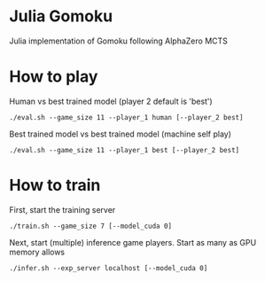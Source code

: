 # Julia Gomoku

Julia implementation of Gomoku following AlphaZero MCTS

# How to play

Human vs best trained model (player 2 default is 'best')

```
./eval.sh --game_size 11 --player_1 human [--player_2 best]
```

Best trained model vs best trained model (machine self play)

```
./eval.sh --game_size 11 --player_1 best [--player_2 best]
```

# How to train

First, start the training server

```
./train.sh --game_size 7 [--model_cuda 0]
```

Next, start (multiple) inference game players.  Start as many as GPU memory allows

```
./infer.sh --exp_server localhost [--model_cuda 0]
```
